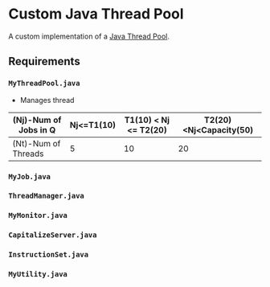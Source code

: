 # Custom Java Thread Pool

A custom implementation of a [Java Thread Pool](https://docs.oracle.com/javase/8/docs/api/java/util/concurrent/ExecutorService.html).

## Requirements

### `MyThreadPool.java`
- Manages thread

| (Nj)-Num of Jobs in Q | Nj<=T1(10) | T1(10) < Nj <= T2(20) | T2(20)<Nj<Capacity(50) |
|-----------------------|------------|-----------------------|------------------------|
| (Nt)-Num of Threads   | 5          | 10                    | 20                     |

### `MyJob.java`
### `ThreadManager.java`
### `MyMonitor.java`
### `CapitalizeServer.java`
### `InstructionSet.java`
### `MyUtility.java`
